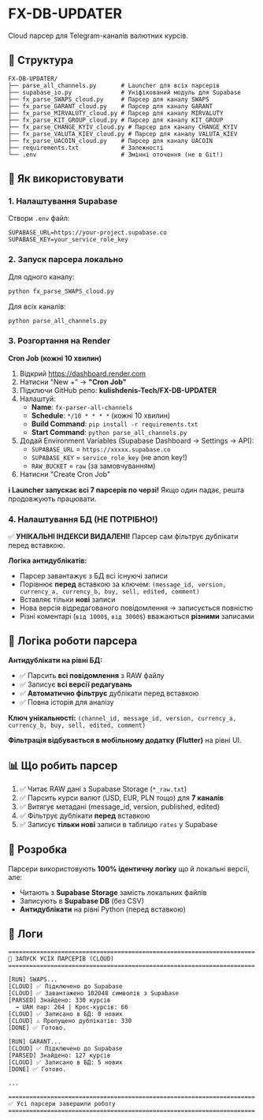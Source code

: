 # FX-DB-UPDATER

Cloud парсер для Telegram-каналів валютних курсів.

## 📁 Структура

```
FX-DB-UPDATER/
├── parse_all_channels.py       # Launcher для всіх парсерів
├── supabase_io.py              # Уніфікований модуль для Supabase
├── fx_parse_SWAPS_cloud.py     # Парсер для каналу SWAPS
├── fx_parse_GARANT_cloud.py    # Парсер для каналу GARANT
├── fx_parse_MIRVALUTY_cloud.py # Парсер для каналу MIRVALUTY
├── fx_parse_KIT_GROUP_cloud.py # Парсер для каналу KIT_GROUP
├── fx_parse_CHANGE_KYIV_cloud.py # Парсер для каналу CHANGE_KYIV
├── fx_parse_VALUTA_KIEV_cloud.py # Парсер для каналу VALUTA_KIEV
├── fx_parse_UACOIN_cloud.py    # Парсер для каналу UACOIN
├── requirements.txt            # Залежності
└── .env                        # Змінні оточення (не в Git!)
```

## 🚀 Як використовувати

### 1. Налаштування Supabase

Створи `.env` файл:

```env
SUPABASE_URL=https://your-project.supabase.co
SUPABASE_KEY=your_service_role_key
```

### 2. Запуск парсера локально

Для одного каналу:
```bash
python fx_parse_SWAPS_cloud.py
```

Для всіх каналів:
```bash
python parse_all_channels.py
```

### 3. Розгортання на Render

**Cron Job (кожні 10 хвилин)**

1. Відкрий https://dashboard.render.com
2. Натисни "New +" → **"Cron Job"**
3. Підключи GitHub репо: **kulishdenis-Tech/FX-DB-UPDATER**
4. Налаштуй:
   - **Name**: `fx-parser-all-channels`
   - **Schedule**: `*/10 * * * *` (кожні 10 хвилин)
   - **Build Command**: `pip install -r requirements.txt`
   - **Start Command**: `python parse_all_channels.py`
5. Додай Environment Variables (Supabase Dashboard → Settings → API):
   - `SUPABASE_URL` = `https://xxxxx.supabase.co`
   - `SUPABASE_KEY` = `service_role_key` (не anon key!)
   - `RAW_BUCKET` = `raw` (за замовчуванням)
6. Натисни "Create Cron Job"

**ℹ️ Launcher запускає всі 7 парсерів по черзі!** Якщо один падає, решта продовжують працювати.

### 4. Налаштування БД (НЕ ПОТРІБНО!)

✅ **УНІКАЛЬНІ ІНДЕКСИ ВИДАЛЕНІ!** Парсер сам фільтрує дублікати перед вставкою.

**Логіка антидублікатів:**
- Парсер завантажує з БД всі існуючі записи
- Порівнює **перед** вставкою за ключем: `(message_id, version, currency_a, currency_b, buy, sell, edited, comment)`
- Вставляє тільки **нові** записи
- Нова версія відредагованого повідомлення → записується повністю
- Різні коментарі (`від 1000$`, `від 3000$`) вважаються **різними** записами

## 🧠 Логіка роботи парсера

**Антидублікати на рівні БД:**
- ✅ Парсить **всі повідомлення** з RAW файлу
- ✅ Записує **всі версії редагувань**
- ✅ **Автоматично фільтрує** дублікати перед вставкою
- ✅ Повна історія для аналізу

**Ключ унікальності:** `(channel_id, message_id, version, currency_a, currency_b, buy, sell, edited, comment)`

**Фільтрація відбувається в мобільному додатку (Flutter)** на рівні UI.

## 📊 Що робить парсер

1. ✅ Читає RAW дані з Supabase Storage (`*_raw.txt`)
2. ✅ Парсить курси валют (USD, EUR, PLN тощо) для **7 каналів**
3. ✅ Витягує метадані (message_id, version, published, edited)
4. ✅ Фільтрує дублікати **перед** вставкою
5. ✅ Записує **тільки нові** записи в таблицю `rates` у Supabase

## 🔧 Розробка

Парсери використовують **100% ідентичну логіку** що й локальні версії, але:
- Читають з **Supabase Storage** замість локальних файлів
- Записують в **Supabase DB** (без CSV)
- **Антидублікати** на рівні Python (перед вставкою)

## 📝 Логи

```
======================================================================
🚀 ЗАПУСК УСІХ ПАРСЕРІВ (CLOUD)
======================================================================

[RUN] SWAPS...
[CLOUD] ✅ Підключено до Supabase
[CLOUD] ✅ Завантажено 102048 символів з Supabase
[PARSED] Знайдено: 330 курсів
  → UAH пар: 264 | Крос-курсів: 66
[CLOUD] ✅ Записано в БД: 0 нових
[CLOUD] ⚠️ Пропущено дублікатів: 330
[DONE] ✅ Готово.

[RUN] GARANT...
[CLOUD] ✅ Підключено до Supabase
[PARSED] Знайдено: 127 курсів
[CLOUD] ✅ Записано в БД: 5 нових
[DONE] ✅ Готово.

...

======================================================================
✅ Усі парсери завершили роботу
======================================================================
```
